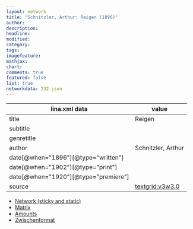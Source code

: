 ```yaml
---
layout: network
title: "Schnitzler, Arthur: Reigen (1896)"
author:
description:
headline:
modified:
category:
tags:
imagefeature: 
mathjax: 
chart: 
comments: true
featured: false
list: true
networkdata: 232.json
---
```

lina.xml data  | value
------------- | -------------
title|Reigen
subtitle|
genretitle|
author|Schnitzler, Arthur
date[@when="1896"][@type="written"]|
date[@when="1902"][@type="print"]|
date[@when="1920"][@type="premiere"]|
source|[textgrid:v3w3.0](https://textgridlab.org/1.0/tgcrud-public/rest/textgrid:v3w3.0/data)



* [Network (sticky and static)](/linas/network232)
* [Matrix](/linas/matrix232)
* [Amounts](/linas/amount232)
* [Zwischenformat](/linas/lina232 )
